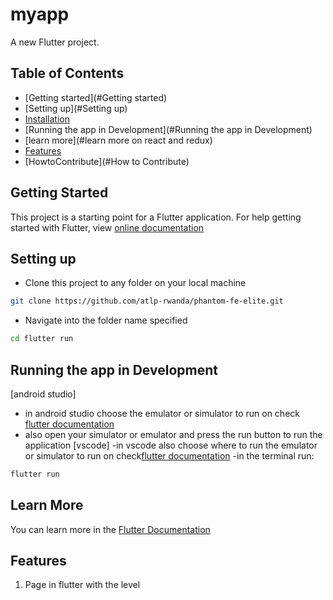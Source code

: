 # myapp

A new Flutter project.
## Table of Contents

- [Getting started](#Getting started)
- [Setting up](#Setting up)
- [Installation](#installation)
- [Running the app in Development](#Running the app in Development)
- [learn more](#learn more on react and redux)
- [Features](#Features)
- [HowtoContribute](#How to Contribute)

## Getting Started

This project is a starting point for a Flutter application.
For help getting started with Flutter, view [online documentation](https://flutter.dev/docs)

## Setting up

- Clone this project to any folder on your local machine

```bash
git clone https://github.com/atlp-rwanda/phantom-fe-elite.git
```

- Navigate into the folder name specified

```bash
cd flutter run
```
## Running the app in Development
[android studio]
- in android studio choose the emulator or simulator to run on check [flutter documentation](https://docs.flutter.dev/get-started/install/macos)
- also open your simulator or emulator and press the run button to run the application
[vscode]
-in vscode also choose where to run the emulator or simulator to run on check[flutter documentation](https://docs.flutter.dev/get-started/install/macos)
-in the terminal run:
```bash
flutter run
```
## Learn More

You can learn more in the [Flutter Documentation](https://docs.flutter.dev/whats-new)


## Features

1. Page in flutter with the level



